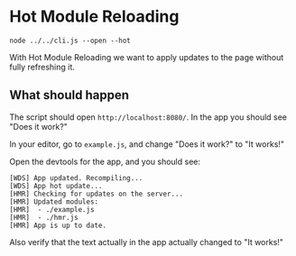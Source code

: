 # Hot Module Reloading

```shell
node ../../cli.js --open --hot
```

With Hot Module Reloading we want to apply updates to the page without fully refreshing it.

## What should happen

The script should open `http://localhost:8080/`. In the app you should see "Does it work?"

In your editor, go to `example.js`, and change "Does it work?" to "It works!"

Open the devtools for the app, and you should see:

```
[WDS] App updated. Recompiling...
[WDS] App hot update...
[HMR] Checking for updates on the server...
[HMR] Updated modules:
[HMR]  - ./example.js
[HMR]  - ./hmr.js
[HMR] App is up to date.
```

Also verify that the text actually in the app actually changed to "It works!"
